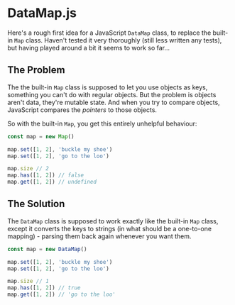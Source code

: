 # DataMap.js

Here's a rough first idea for a JavaScript `DataMap` class, to replace the built-in `Map` class.
Haven't tested it very thoroughly (still less written any tests), but having played around a bit it seems to work so far...

## The Problem

The the built-in `Map` class is supposed to let you use objects as keys, something you can't do with regular objects.
But the problem is objects aren't data, they're mutable state.
And when you try to compare objects, JavaScript compares the _pointers_ to those objects.

So with the built-in `Map`, you get this entirely unhelpful behaviour:

```js
const map = new Map()

map.set([1, 2], 'buckle my shoe')
map.set([1, 2], 'go to the loo')

map.size // 2
map.has([1, 2]) // false
map.get([1, 2]) // undefined
```

## The Solution

The `DataMap` class is supposed to work exactly like the built-in `Map` class, except it converts the keys to strings (in what should be a one-to-one mapping) - parsing them back again whenever you want them.

```js
const map = new DataMap()

map.set([1, 2], 'buckle my shoe')
map.set([1, 2], 'go to the loo')

map.size // 1
map.has([1, 2]) // true
map.get([1, 2]) // 'go to the loo'
```
